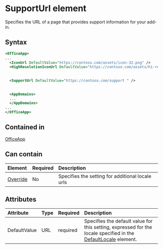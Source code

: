 # SupportUrl element

Specifies the URL of a page that provides support information for your add-in.

## Syntax

```XML
<OfficeApp>
...
  <IconUrl DefaultValue="https://contoso.com/assets/icon-32.png" />
  <HighResolutionIconUrl DefaultValue="https://contoso.com/assets/hi-res-icon.png"/>
  
  
  <SupportUrl DefaultValue="https://contoso.com/support " />
  
  
  <AppDomains>
  ...
  </AppDomains>
...
</OfficeApp>
```

## Contained in

[OfficeApp](officeapp.md)

## Can contain

|  Element | Required | Description  |
|:-----|:-----|:-----|
|  [Override](override.md)   | No | Specifies the setting for additional locale urls |

## Attributes

|**Attribute**|**Type**|**Required**|**Description**|
|:-----|:-----|:-----|:-----|
|DefaultValue|URL|required|Specifies the default value for this setting, expressed for the locale specified in the [DefaultLocale](defaultlocale.md) element.|
